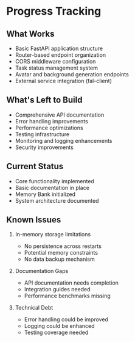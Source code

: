# Progress Tracking

## What Works
- Basic FastAPI application structure
- Router-based endpoint organization
- CORS middleware configuration
- Task status management system
- Avatar and background generation endpoints
- External service integration (fal-client)

## What's Left to Build
- Comprehensive API documentation
- Error handling improvements
- Performance optimizations
- Testing infrastructure
- Monitoring and logging enhancements
- Security improvements

## Current Status
- Core functionality implemented
- Basic documentation in place
- Memory Bank initialized
- System architecture documented

## Known Issues
1. In-memory storage limitations
   - No persistence across restarts
   - Potential memory constraints
   - No data backup mechanism

2. Documentation Gaps
   - API documentation needs completion
   - Integration guides needed
   - Performance benchmarks missing

3. Technical Debt
   - Error handling could be improved
   - Logging could be enhanced
   - Testing coverage needed 